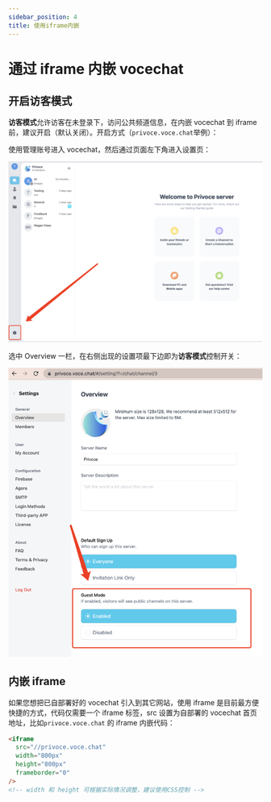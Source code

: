 ```yaml
---
sidebar_position: 4
title: 使用iframe内嵌
---
```


# 通过 iframe 内嵌 vocechat

## 开启访客模式

**访客模式**允许访客在未登录下，访问公共频道信息，在内嵌 vocechat 到 iframe 前，建议开启（默认关闭）。开启方式（`privoce.voce.chat`举例）：

使用管理账号进入 vocechat，然后通过页面左下角进入设置页：

![进入设置](image/iframe-embed-1.png)

选中 Overview 一栏，在右侧出现的设置项最下边即为**访客模式**控制开关：

![开启访客模式](image/iframe-embed-2.png)

## 内嵌 iframe

如果您想把已自部署好的 vocechat 引入到其它网站，使用 iframe 是目前最方便快捷的方式，代码仅需要一个 iframe 标签，src 设置为自部署的 vocechat 首页地址，比如`privoce.voce.chat` 的 iframe 内嵌代码：

```html
<iframe
  src="//privoce.voce.chat"
  width="800px"
  height="800px"
  frameborder="0"
/>
<!-- width 和 height 可根据实际情况调整，建议使用CSS控制 -->
```
